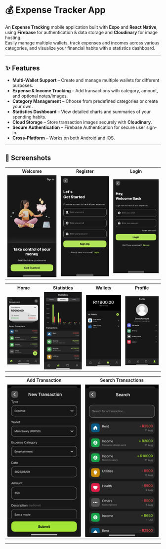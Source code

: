 # 💰 Expense Tracker App

An **Expense Tracking** mobile application built with **Expo** and **React Native**, using **Firebase** for authentication & data storage and **Cloudinary** for image hosting.  
Easily manage multiple wallets, track expenses and incomes across various categories, and visualize your financial habits with a statistics dashboard.

---

## ✨ Features

- **Multi-Wallet Support** – Create and manage multiple wallets for different purposes.
- **Expense & Income Tracking** – Add transactions with category, amount, and optional notes/images.
- **Category Management** – Choose from predefined categories or create your own.
- **Statistics Dashboard** – View detailed charts and summaries of your spending habits.
- **Cloud Storage** – Store transaction images securely with **Cloudinary**.
- **Secure Authentication** – Firebase Authentication for secure user sign-in.
- **Cross-Platform** – Works on both Android and iOS.

---

## 📸 Screenshots

<table>
  <tr>
    <th>Welcome</th>
    <th>Register</th>
    <th>Login</th>
  </tr>
  <tr>
    <td><img src="assets/screenshots/welcome_screen.jpg" width="250" /></td>
    <td><img src="assets/screenshots/register_screen.jpg" width="250" /></td>
    <td><img src="assets/screenshots/login_screen.jpg" width="250" /></td>
  </tr>
</table>

<table>
  <tr>
    <th>Home</th>
    <th>Statistics</th>
    <th>Wallets</th>
    <th>Profile</th>
  </tr>
  <tr>
    <td><img src="assets/screenshots/home_tab.jpg" width="250" /></td>
    <td><img src="assets/screenshots/statistics_tab.jpg" width="250" /></td>
    <td><img src="assets/screenshots/wallets_tab.jpg" width="250" /></td>
    <td><img src="assets/screenshots/profile_tab.jpg" width="250" /></td>
    
  </tr>
</table>

<table>
  <tr>
    <th>Add Transaction</th>
    <th>Search Transactions</th>
   
  </tr>
  <tr>
    <td><img src="assets/screenshots/transaction_modal.jpg" width="250" /></td>
    <td><img src="assets/screenshots/search_modal.jpg" width="250" /></td>
    
    
  </tr>
</table>

---
